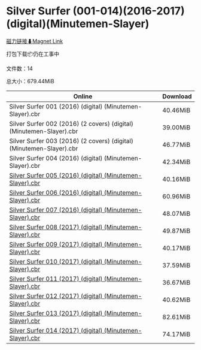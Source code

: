 # Silver Surfer (001-014)(2016-2017)(digital)(Minutemen-Slayer)

[磁力链接⬇Magnet Link](magnet:?xt=urn:btih:590352e47c9b67b92f0ad8c662b4d55b15c1d3ba&dn=Silver%20Surfer%20%28001-014%29%282016-2017%29%28digital%29%28Minutemen-Slayer%29)

打包下载📦仍在工事中

文件数：14

总大小：679.44MiB

Online | Download
--- | ---
Silver Surfer 001 (2016) (digital) (Minutemen-Slayer).cbr | 40.46MiB
Silver Surfer 002 (2016) (2 covers) (digital) (Minutemen-Slayer).cbr | 39.00MiB
Silver Surfer 003 (2016) (2 covers) (digital) (Minutemen-Slayer).cbr | 46.77MiB
Silver Surfer 004 (2016) (digital) (Minutemen-Slayer).cbr | 42.34MiB
[Silver Surfer 005 (2016) (digital) (Minutemen-Slayer).cbr](https://github.com/alicewish/markdown/blob/master/comic/Silver-Surfer-005-2016-digital-Minutemen-Slayer-cbr.md) | 40.16MiB
[Silver Surfer 006 (2016) (digital) (Minutemen-Slayer).cbr](https://github.com/alicewish/markdown/blob/master/comic/Silver-Surfer-006-2016-digital-Minutemen-Slayer-cbr.md) | 60.96MiB
[Silver Surfer 007 (2016) (digital) (Minutemen-Slayer).cbr](https://github.com/alicewish/markdown/blob/master/comic/Silver-Surfer-007-2016-digital-Minutemen-Slayer-cbr.md) | 48.07MiB
[Silver Surfer 008 (2017) (digital) (Minutemen-Slayer).cbr](https://github.com/alicewish/markdown/blob/master/comic/Silver-Surfer-008-2017-digital-Minutemen-Slayer-cbr.md) | 49.87MiB
[Silver Surfer 009 (2017) (digital) (Minutemen-Slayer).cbr](https://github.com/alicewish/markdown/blob/master/comic/Silver-Surfer-009-2017-digital-Minutemen-Slayer-cbr.md) | 40.17MiB
[Silver Surfer 010 (2017) (digital) (Minutemen-Slayer).cbr](https://github.com/alicewish/markdown/blob/master/comic/Silver-Surfer-010-2017-digital-Minutemen-Slayer-cbr.md) | 37.59MiB
[Silver Surfer 011 (2017) (digital) (Minutemen-Slayer).cbr](https://github.com/alicewish/markdown/blob/master/comic/Silver-Surfer-011-2017-digital-Minutemen-Slayer-cbr.md) | 36.67MiB
[Silver Surfer 012 (2017) (digital) (Minutemen-Slayer).cbr](https://github.com/alicewish/markdown/blob/master/comic/Silver-Surfer-012-2017-digital-Minutemen-Slayer-cbr.md) | 40.62MiB
[Silver Surfer 013 (2017) (digital) (Minutemen-Slayer).cbr](https://github.com/alicewish/markdown/blob/master/comic/Silver-Surfer-013-2017-digital-Minutemen-Slayer-cbr.md) | 82.61MiB
[Silver Surfer 014 (2017) (digital) (Minutemen-Slayer).cbr](https://github.com/alicewish/markdown/blob/master/comic/Silver-Surfer-014-2017-digital-Minutemen-Slayer-cbr.md) | 74.17MiB